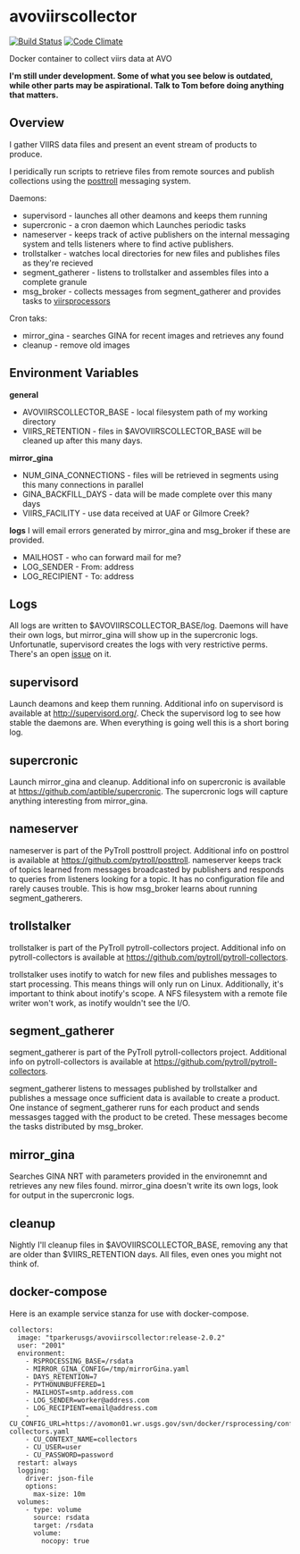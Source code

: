 avoviirscollector
=================
[![Build Status](https://travis-ci.org/tparker-usgs/avoviirscollector.svg?branch=master)](https://travis-ci.org/tparker-usgs/avoviirscollector)
[![Code Climate](https://codeclimate.com/github/tparker-usgs/avoviirscollector/badges/gpa.svg)](https://codeclimate.com/github/tparker-usgs/avoviirscollector)

Docker container to collect viirs data at AVO

**I'm still under development. Some of what you see below is outdated, while other parts may be aspirational. Talk to Tom 
before doing anything that matters.**


Overview
--------
I gather VIIRS data files and present an event stream of products to produce. 

I peridically run scripts to retrieve files from remote sources and publish collections using the 
[posttroll](https://github.com/pytroll/posttroll) messaging system.

Daemons:
  * supervisord - launches all other deamons and keeps them running
  * supercronic - a cron daemon which Launches periodic tasks
  * nameserver - keeps track of active publishers on the internal messaging system and tells listeners where to find 
                 active publishers.
  * trollstalker - watches local directories for new files and publishes files as they're recieved
  * segment_gatherer - listens to trollstalker and assembles files into a complete granule
  * msg_broker - collects messages from segment_gatherer and provides tasks to 
                 [viirsprocessors](https://github.com/tparker-usgs/avoviirsprocessor)
  
Cron taks:
  * mirror_gina - searches GINA for recent images and retrieves any found
  * cleanup - remove old images


Environment Variables
---------------------
**general**
  * AVOVIIRSCOLLECTOR_BASE - local filesystem path of my working directory
  * VIIRS_RETENTION - files in $AVOVIIRSCOLLECTOR_BASE will be cleaned up after this many days.


**mirror_gina**
  * NUM_GINA_CONNECTIONS - files will be retrieved in segments using this many connections in parallel
  * GINA_BACKFILL_DAYS - data will be made complete over this many days
  * VIIRS_FACILITY - use data received at UAF or Gilmore Creek?


**logs** I will email errors generated by mirror_gina and msg_broker if these are provided.
  * MAILHOST - who can forward mail for me?
  * LOG_SENDER - From: address
  * LOG_RECIPIENT - To: address


Logs
----
All logs are written to $AVOVIIRSCOLLECTOR_BASE/log. Daemons will have their own logs, but mirror_gina will show up in 
the supercronic logs. Unfortunatle, supervisord creates the logs with very restrictive perms. There's an open
[issue](https://github.com/Supervisor/supervisor/issues/123) on it.


supervisord
-----------
Launch deamons and keep them running. Additional info on supervisord is available at <http://supervisord.org/>. Check 
the supervisord log to see how stable the daemons are. When everything is going well this is a short boring log.


supercronic
-----------
Launch mirror_gina and cleanup. Additional info on supercronic is available at <https://github.com/aptible/supercronic>.
The supercronic logs will capture anything interesting from mirror_gina.


nameserver
----------
nameserver is part of the PyTroll posttroll project. Additional info on posttrol is available at
<https://github.com/pytroll/posttroll>. nameserver keeps track of topics learned from messages broadcasted 
by publishers and responds to queries from listeners looking for a topic. It has no configuration file and rarely causes
trouble. This is how msg_broker learns about running segment_gatherers.


trollstalker
------------
trollstalker is part of the PyTroll pytroll-collectors project. Additional info on pytroll-collectors is available at
<https://github.com/pytroll/pytroll-collectors>. 

trollstalker uses inotify to watch for new files and publishes messages 
to start processing. This means things will only run on Linux. Additionally, it's important to think about inotify's 
scope. A NFS filesystem with a remote file writer won't work, as inotify wouldn't see the I/O.


segment_gatherer
----------------
segment_gatherer is part of the PyTroll pytroll-collectors project. Additional info on pytroll-collectors is available
at <https://github.com/pytroll/pytroll-collectors>. 

segment_gatherer listens to messages published by trollstalker and publishes a message once sufficient data is available 
to create a product. One instance of segment_gatherer runs for each product and sends messasges tagged with the product
to be creted. These messages become the tasks distributed by msg_broker.


mirror_gina
-----------
Searches GINA NRT with parameters provided in the environemnt and retrieves any new files found. mirror_gina doesn't
write its own logs, look for output in the supercronic logs.


cleanup
-------
Nightly I'll cleanup files in $AVOVIIRSCOLLECTOR_BASE, removing any that are older than $VIIRS_RETENTION days. All
files, even ones you might not think of.


docker-compose
--------------
Here is an example service stanza for use with docker-compose.

    collectors:
      image: "tparkerusgs/avoviirscollector:release-2.0.2"
      user: "2001"
      environment:
        - RSPROCESSING_BASE=/rsdata
        - MIRROR_GINA_CONFIG=/tmp/mirrorGina.yaml
        - DAYS_RETENTION=7 
        - PYTHONUNBUFFERED=1
        - MAILHOST=smtp.address.com
        - LOG_SENDER=worker@address.com
        - LOG_RECIPIENT=email@address.com
        - CU_CONFIG_URL=https://avomon01.wr.usgs.gov/svn/docker/rsprocessing/configupdater-collectors.yaml
        - CU_CONTEXT_NAME=collectors
        - CU_USER=user
        - CU_PASSWORD=password
      restart: always
      logging:
        driver: json-file
        options:
          max-size: 10m
      volumes:
        - type: volume
          source: rsdata
          target: /rsdata
          volume:
            nocopy: true
